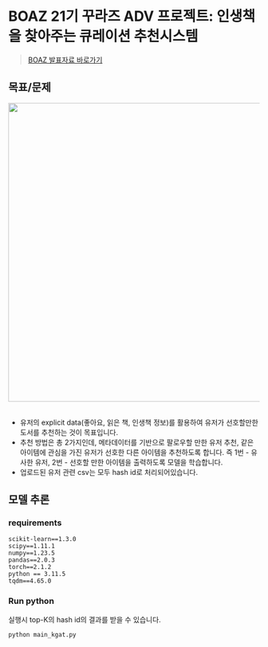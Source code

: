 # BOAZ 21기 꾸라즈 ADV 프로젝트: 인생책을 찾아주는 큐레이션 추천시스템

> [BOAZ 발표자료 바로가기](https://www.slideshare.net/slideshow/20-boaz-pdf/270919489)


## 목표/문제
<div align="center">
  <img src="https://github.com/user-attachments/assets/d27770f0-8861-4c00-b6df-5a53128cc86f" width="600" />
</div><br/>

- 유저의 explicit data(좋아요, 읽은 책, 인생책 정보)를 활용하여 유저가 선호할만한 도서를 추천하는 것이 목표입니다.
- 추천 방법은 총 2가지인데, 메타데이터를 기반으로 팔로우할 만한 유저 추천, 같은 아이템에 관심을 가진 유저가 선호한 다른 아이템을 추천하도록 합니다. 즉 1번 - 유사한 유저, 2번 - 선호할 만한 아이템을 출력하도록 모델을 학습합니다.
- 업로드된 유저 관련 csv는 모두 hash id로 처리되어있습니다.

## 모델 추론


### requirements
```
scikit-learn==1.3.0
scipy==1.11.1
numpy==1.23.5
pandas==2.0.3
torch==2.1.2
python == 3.11.5
tqdm==4.65.0
```


### Run python
실행시 top-K의 hash id의 결과를 받을 수 있습니다.
```bash
python main_kgat.py
```
